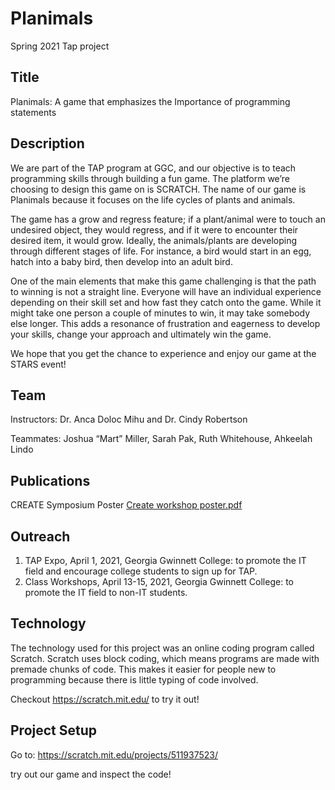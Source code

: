# Planimals
Spring 2021 Tap project

## Title
Planimals:  A game that emphasizes the Importance of programming statements



## Description

We are part of the TAP program at GGC, and our objective is to teach programming skills through building a fun game. The platform we’re choosing to design this game on is SCRATCH. The name of our game is Planimals because it focuses on the life cycles of plants and animals. 

The game has a grow and regress feature; if a plant/animal were to touch an undesired object, they would regress, and if it were to encounter their desired item, it would grow. Ideally, the animals/plants are developing through different stages of life. For instance, a bird would start in an egg, hatch into a baby bird, then develop into an adult bird. 

One of the main elements that make this game challenging is that the path to winning is not a straight line. Everyone will have an individual experience depending on their skill set and how fast they catch onto the game. While it might take one person a couple of minutes to win, it may take somebody else longer. This adds a resonance of frustration and eagerness to develop your skills, change your approach and ultimately win the game. 

We hope that you get the chance to experience and enjoy our game at the STARS event!


## Team

Instructors: Dr. Anca Doloc Mihu and Dr. Cindy Robertson

Teammates: Joshua “Mart” Miller, Sarah Pak, Ruth Whitehouse, Ahkeelah Lindo 

## Publications




CREATE Symposium Poster
[Create workshop poster.pdf](https://github.com/TechAmbassadors-GGC/planimals/files/6418632/Create.workshop.poster.pdf)

## Outreach

1. TAP Expo, April 1, 2021, Georgia Gwinnett College: to promote the IT field and encourage college students to sign up for TAP.
2. Class Workshops, April 13-15, 2021, Georgia Gwinnett College: to promote the IT field to non-IT students.

## Technology

The technology used for this project was an online coding program called Scratch. Scratch uses block coding, which means programs are made with premade chunks of code. This makes it easier for people new to programming because there is little typing of code involved.

Checkout https://scratch.mit.edu/ to try it out!

## Project Setup

Go to:
https://scratch.mit.edu/projects/511937523/

try out our game and inspect the code!
